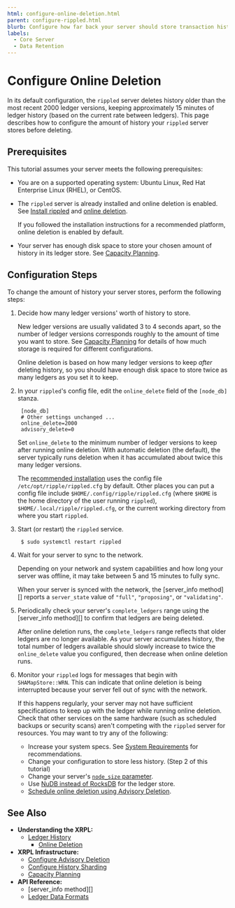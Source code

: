 ```yaml
---
html: configure-online-deletion.html
parent: configure-rippled.html
blurb: Configure how far back your server should store transaction history.
labels:
  - Core Server
  - Data Retention
---
```

# Configure Online Deletion

In its default configuration, the `rippled` server deletes history older than the most recent 2000 ledger versions, keeping approximately 15 minutes of ledger history (based on the current rate between ledgers). This page describes how to configure the amount of history your `rippled` server stores before deleting.

## Prerequisites

This tutorial assumes your server meets the following prerequisites:

- You are on a supported operating system: Ubuntu Linux, Red Hat Enterprise Linux (RHEL), or CentOS.

- The `rippled` server is already installed and online deletion is enabled. See [Install rippled](../installation/index.mdx) and [online deletion](../../ledger-history/online-deletion.md).

    If you followed the installation instructions for a recommended platform, online deletion is enabled by default.

- Your server has enough disk space to store your chosen amount of history in its ledger store. See [Capacity Planning](../installation/capacity-planning.md#disk-space).


## Configuration Steps

To change the amount of history your server stores, perform the following steps:

1. Decide how many ledger versions' worth of history to store.

    New ledger versions are usually validated 3 to 4 seconds apart, so the number of ledger versions corresponds roughly to the amount of time you want to store. See [Capacity Planning](../installation/capacity-planning.md) for details of how much storage is required for different configurations.

    Online deletion is based on how many ledger versions to keep _after_ deleting history, so you should have enough disk space to store twice as many ledgers as you set it to keep.

0. In your `rippled`'s config file, edit the `online_delete` field of the `[node_db]` stanza.

        [node_db]
        # Other settings unchanged ...
      	online_delete=2000
      	advisory_delete=0

    Set `online_delete` to the minimum number of ledger versions to keep after running online deletion. With automatic deletion (the default), the server typically runs deletion when it has accumulated about twice this many ledger versions.

    The [recommended installation](install-rippled.html) uses the config file `/etc/opt/ripple/rippled.cfg` by default. Other places you can put a config file include `$HOME/.config/ripple/rippled.cfg` (where `$HOME` is the home directory of the user running `rippled`), `$HOME/.local/ripple/rippled.cfg`, or the current working directory from where you start `rippled`.

0. Start (or restart) the `rippled` service.

        $ sudo systemctl restart rippled

0. Wait for your server to sync to the network.

    Depending on your network and system capabilities and how long your server was offline, it may take between 5 and 15 minutes to fully sync.

    When your server is synced with the network, the [server_info method][] reports a `server_state` value of `"full"`, `"proposing"`, or `"validating"`.

0. Periodically check your server's `complete_ledgers` range using the [server_info method][] to confirm that ledgers are being deleted.

    After online deletion runs, the `complete_ledgers` range reflects that older ledgers are no longer available. As your server accumulates history, the total number of ledgers available should slowly increase to twice the `online_delete` value you configured, then decrease when online deletion runs.

0. Monitor your `rippled` logs for messages that begin with `SHAMapStore::WRN`. This can indicate that online deletion is being interrupted because your server fell out of sync with the network.

    If this happens regularly, your server may not have sufficient specifications to keep up with the ledger while running online deletion. Check that other services on the same hardware (such as scheduled backups or security scans) aren't competing with the `rippled` server for resources. You may want to try any of the following:

    - Increase your system specs. See [System Requirements](../installation/system-requirements.md) for recommendations.
    - Change your configuration to store less history. (Step 2 of this tutorial)
    - Change your server's [`node_size` parameter](../installation/capacity-planning.md).
    - Use [NuDB instead of RocksDB](../installation/capacity-planning.md) for the ledger store.
    - [Schedule online deletion using Advisory Deletion](../configuration/configure-advisory-deletion.md).


## See Also

- **Understanding the XRPL:**
    - [Ledger History](../../ledger-history/index.md)
        - [Online Deletion](../../ledger-history/online-deletion.md)
- **XRPL Infrastructure:**
    - [Configure Advisory Deletion](../configuration/configure-advisory-deletion.md)
    - [Configure History Sharding](../configuration/configure-history-sharding.md)
    - [Capacity Planning](../installation/capacity-planning.md)
- **API Reference:**
    - [server_info method][]
    - [Ledger Data Formats](../../../references/protocol-reference/ledger-data/ledger-data-formats.md)


<!--{# common link defs #}-->
<!-- {% include '_snippets/rippled-api-links.md' %}
{% include '_snippets/tx-type-links.md' %}
{% include '_snippets/rippled_versions.md' %} -->
